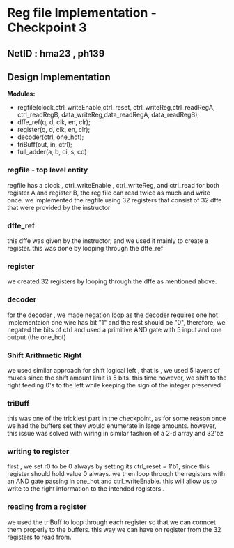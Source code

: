 # Reg file Implementation - Checkpoint 3
## NetID : hma23 , ph139



## Design Implementation
**Modules:**
<ul>
<li>regfile(clock,ctrl_writeEnable,ctrl_reset, ctrl_writeReg,ctrl_readRegA, ctrl_readRegB, data_writeReg,data_readRegA, data_readRegB);</li>
<li>dffe_ref(q, d, clk, en, clr);</li>
<li>register(q, d, clk, en, clr);</li>
<li>decoder(ctrl, one_hot);</li>
<li>triBuff(out, in, ctrl);</li>
<li>full_adder(a, b, ci, s, co)</li>

</ul>

### regfile - top level entity
regfile has a clock , ctrl_writeEnable , ctrl_writeReg, and ctrl_read for both register A and register B, the reg file can read twice as much and write once. we implemented the regfile using 32 registers that consist of 32 dffe that were provided by the instructor
### dffe_ref
this dffe was given by the instructor, and we used it mainly to
create a register. this was done by looping through the dffe_ref

### register
we created 32 registers by looping through the dffe as mentioned above.

### decoder
for the decoder , we made negation loop as the decoder requires
one hot implementaion one wire has bit "1" and the rest should be "0", therefore, we negated the bits of ctrl and used a primitive AND gate with 5 input and one output (the one_hot)
### Shift Arithmetic Right
we used similar approach for shift logical left , that is , we used 5 layers of muxes since the shift amount limit
is 5 bits. this time however, we shift to the right feeding 0's to the left while keeping the sign of the integer
preserved

### triBuff
this was one of the trickiest part in the checkpoint, as for some reason once we had the buffers set they would enumerate
in large amounts. however, this issue was solved with wiring in
similar fashion of a 2-d array and 32'bz

### writing to register
first , we set r0 to be 0 always by setting its ctrl_reset = 1'b1, since this register should hold value 0 always. we then loop through the registers with an AND gate passing in one_hot and ctrl_writeEnable. this will allow us to write to the right information to the intended registers .

### reading from a register
we used the triBuff to loop through each register so that we can conncet them properly to the buffers. this way we can have on register from the 32 registers to read from. 
